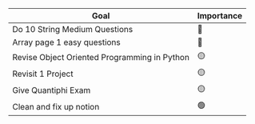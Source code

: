 
| Goal                                         | Importance |
| -------------------------------------------- | ---------- |
| Do 10 String Medium Questions                | 🔴         |
| Array page 1 easy questions                  | 🔴         |
| Revise Object Oriented Programming in Python | 🟡         |
| Revisit 1 Project                            | 🟡         |
| Give Quantiphi Exam                          | 🟡         |
| Clean and fix up notion                      | 🟢         |
